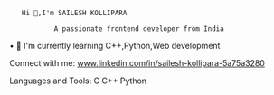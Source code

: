        Hi 👋,I'm SAILESH KOLLIPARA

               A passionate frontend developer from India
 • 🌱 I'm currently learning C++,Python,Web development
 
 Connect with me:
 www.linkedin.com/in/sailesh-kollipara-5a75a3280

 Languages and Tools:
 C C++ Python
